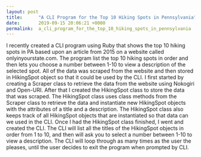```yaml
---
layout: post
title:      "A CLI Program for the Top 10 Hiking Spots in Pennsylvania"
date:       2019-09-15 20:06:21 +0000
permalink:  a_cli_program_for_the_top_10_hiking_spots_in_pennsylvania
---
```



I recently created a CLI program using Ruby that shows the top 10 hiking spots in PA based upon an article from 2015 on a  website called onlyinyourstate.com. The program list the top 10 hiking spots in order and then lets you choose a number between 1-10 to view a description of the selected spot. All of the data was scraped from the website and then stored in HikingSpot object so that it could be used by the CLI. I first started by creating a Scraper class to retrieve the data from the website using Nokogiri and Open-URI. After that I created the HikingSpot class to store the data that was scraped. The HikingSpot class uses class methods from the Scraper class to retrieve the data and instantiate new HikingSpot objects with the attributes of a title and a description. The HikingSpot class also keeps track of all HikingSpot objects that are instantiated so that data can we used in the CLI. Once I had the HikingSpot class finished, I went and created the CLI. The CLI will list all the titles of the HikingSpot objects in order from 1 to 10, and then will ask you to select a number between 1-10 to view a description. The CLI will loop through as many times as the user the pleases, until the user decides to exit the program when prompted by CLI. 
